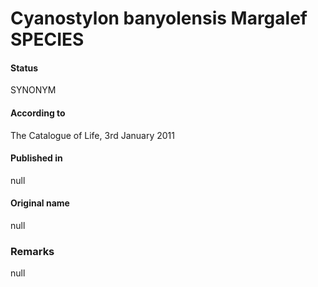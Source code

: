 # Cyanostylon banyolensis Margalef SPECIES

#### Status
SYNONYM

#### According to
The Catalogue of Life, 3rd January 2011

#### Published in
null

#### Original name
null

### Remarks
null